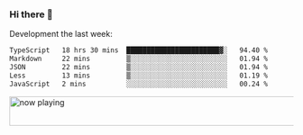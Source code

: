 ### Hi there 👋

Development the last week:
<!--START_SECTION:waka-->

```txt
TypeScript   18 hrs 30 mins  ███████████████████████▓░   94.40 %
Markdown     22 mins         ▒░░░░░░░░░░░░░░░░░░░░░░░░   01.94 %
JSON         22 mins         ▒░░░░░░░░░░░░░░░░░░░░░░░░   01.94 %
Less         13 mins         ▒░░░░░░░░░░░░░░░░░░░░░░░░   01.19 %
JavaScript   2 mins          ░░░░░░░░░░░░░░░░░░░░░░░░░   00.24 %
```

<!--END_SECTION:waka-->

<!--
**JASONPANGGO/jasonpanggo** is a ✨ _special_ ✨ repository because its `README.md` (this file) appears on your GitHub profile.

Here are some ideas to get you started:

- 🔭 I’m currently working on ...
- 🌱 I’m currently learning ...
- 👯 I’m looking to collaborate on ...
- 🤔 I’m looking for help with ...
- 💬 Ask me about ...
- 📫 How to reach me: ...
- 😄 Pronouns: ...
- ⚡ Fun fact: ...
-->

<a href="https://volt.fm/user/q8yd9e79csfr57rt" target="_blank"><img src="https://spotify-badge-egoist.vercel.app/api/now-playing" width="540" height="52" alt="now playing"></a>
